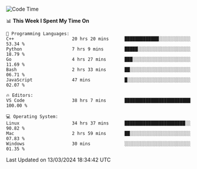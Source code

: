 
<!--START_SECTION:waka-->
![Code Time](http://img.shields.io/badge/Code%20Time-1%2C662%20hrs%204%20mins-blue)

📊 **This Week I Spent My Time On** 

```text
💬 Programming Languages: 
C++                      20 hrs 20 mins      █████████████░░░░░░░░░░░░   53.34 % 
Python                   7 hrs 9 mins        █████░░░░░░░░░░░░░░░░░░░░   18.79 % 
Go                       4 hrs 27 mins       ███░░░░░░░░░░░░░░░░░░░░░░   11.69 % 
Bash                     2 hrs 33 mins       ██░░░░░░░░░░░░░░░░░░░░░░░   06.71 % 
JavaScript               47 mins             █░░░░░░░░░░░░░░░░░░░░░░░░   02.07 % 

🔥 Editors: 
VS Code                  38 hrs 7 mins       █████████████████████████   100.00 % 

💻 Operating System: 
Linux                    34 hrs 37 mins      ███████████████████████░░   90.82 % 
Mac                      2 hrs 59 mins       ██░░░░░░░░░░░░░░░░░░░░░░░   07.83 % 
Windows                  30 mins             ░░░░░░░░░░░░░░░░░░░░░░░░░   01.35 % 
```


 Last Updated on 13/03/2024 18:34:42 UTC
<!--END_SECTION:waka-->

